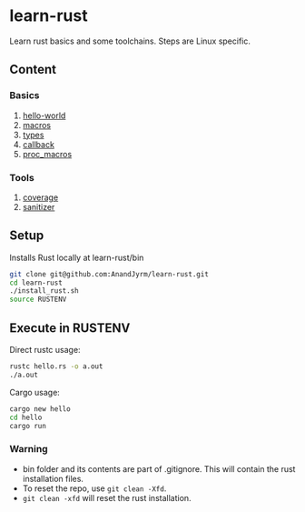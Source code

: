 # learn-rust

Learn rust basics and some toolchains. Steps are Linux specific.

## Content

### Basics
1. [hello-world](hello-world)
2. [macros](macros)
3. [types](types)
4. [callback](callback)
5. [proc_macros](learn_proc)

### Tools
1. [coverage](coverage)
2. [sanitizer](sanitizer)

## Setup
Installs Rust locally at learn-rust/bin

```bash
git clone git@github.com:AnandJyrm/learn-rust.git
cd learn-rust
./install_rust.sh
source RUSTENV
```

## Execute in RUSTENV

Direct rustc usage:

```bash
rustc hello.rs -o a.out
./a.out
```

Cargo usage:

```bash
cargo new hello
cd hello
cargo run
```

### Warning

- bin folder and its contents are part of .gitignore. This will contain the rust installation files.
- To reset the repo, use `git clean -Xfd`.
- `git clean -xfd` will reset the rust installation.

